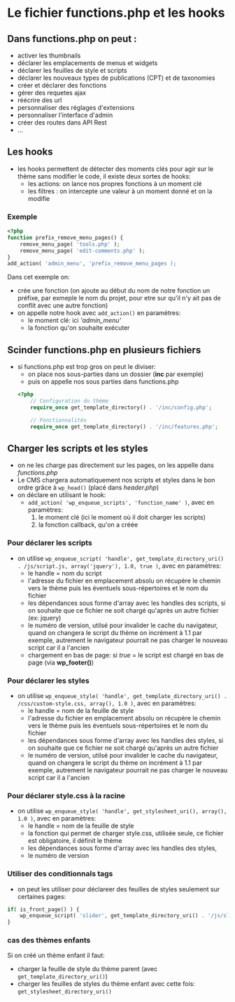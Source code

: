 # Le fichier functions.php et les hooks

## Dans functions.php on peut : 
- activer les thumbnails
- déclarer les emplacements de menus et widgets
- déclarer les feuilles de style et scripts
- déclarer les nouveaux types de publications (CPT) et de taxonomies
- créer et déclarer des fonctions
- gérer des requetes ajax
- réécrire des url
- personnaliser des réglages d'extensions
- personnaliser l'interface d'admin
- créer des routes dans API Rest
- ...

## Les hooks
- les hooks permettent de détecter des moments clés pour agir sur le thème sans modifier le code, il existe deux sortes de hooks:
    + les actions: on lance nos propres fonctions à un moment clé
    + les filtres : on intercepte une valeur à un moment donné et on la modifie
### Exemple 
```php
<?php 
function prefix_remove_menu_pages() {
    remove_menu_page( 'tools.php' );
    remove_menu_page( 'edit-comments.php' );
}
add_action( 'admin_menu', 'prefix_remove_menu_pages );
```
Dans cet exemple on:
- crée une fonction (on ajoute au début du nom de notre fonction un préfixe, par exmeple le nom du projet, pour etre sur qu'il n'y ait pas de conflit avec une autre fonction)
- on appelle notre hook avec ``add_action()`` en paramètres:
    + le moment clé: ici *'admin_menu'*
    + la fonction qu'on souhaite exécuter

## Scinder functions.php en plusieurs fichiers
- si functions.php est trop gros on peut le diviser:
    + on place nos sous-parties dans un dossier (**inc** par exemple)
    + puis on appelle nos sous parties dans functions.php
    ```php
    <?php 
        // Configuration du thème
        require_once get_template_directory() . '/inc/config.php';

        // Fonctionnalités
        require_once get_template_directory() . '/inc/features.php';
    ```

## Charger les scripts et les styles
- on ne les charge pas directement sur les pages, on les appelle dans *functions.php* 
- Le CMS chargera automatiquement nos scripts et styles dans le bon ordre grâce à ``wp_head()`` (placé dans *header.php*)
- on déclare en utilisant le hook:
    - ``add_action( 'wp_enqueue_scripts', 'function_name' )``, avec en paramètres:
        1. le moment clé (ici le moment où il doit charger les scripts)
        2. la fonction callback, qu'on a créée

### Pour déclarer les scripts
+ on utilise ``wp_enqueue_script( 'handle', get_template_directory_uri() . /js/script.js, array('jquery'), 1.0, true )``, avec en paramètres:
    - le handle = nom du script
    - l'adresse du fichier en emplacement absolu on récupère le chemin vers le thème puis les éventuels sous-répertoires et le nom du fichier
    - les dépendances sous forme d'array avec les handles des scripts, si on souhaite que ce fichier ne soit chargé qu'après un autre fichier (ex: jquery)
    - le numéro de version, utilsé pour invalider le cache du navigateur, quand on changera le script du thème on incrément à 1.1 par exemple, autrement le navigateur pourrait ne pas charger le nouveau script car il a l'ancien
    - chargement en bas de page: si *true* = le script est chargé en bas de page (via **wp_footer()**)

### Pour déclarer les styles
+ on utilise ``wp_enqueue_style( 'handle', get_template_directory_uri() . /css/custom-style.css, array(), 1.0 )``, avec en paramètres:
    - le handle = nom de la feuille de style
    - l'adresse du fichier en emplacement absolu on récupère le chemin vers le thème puis les éventuels sous-répertoires et le nom du fichier
    - les dépendances sous forme d'array avec les handles des styles, si on souhaite que ce fichier ne soit chargé qu'après un autre fichier
    - le numéro de version, utilsé pour invalider le cache du navigateur, quand on changera le script du thème on incrément à 1.1 par exemple, autrement le navigateur pourrait ne pas charger le nouveau script car il a l'ancien

### Pour déclarer style.css à la racine
+ on utilise ``wp_enqueue_style( 'handle', get_stylesheet_uri(), array(), 1.0 )``, avec en paramètres:
    - le handle = nom de la feuille de style
    - la fonction qui permet de charger style.css, utilisée seule, ce fichier est obligatoire, il définit le thème
    - les dépendances sous forme d'array avec les handles des styles,
    - le numéro de version

### Utiliser des conditionnals tags
+ on peut les utiliser pour déclareer des feuilles de styles seulement sur certaines pages: 
```php
if( is_front_page() ) {
    wp_enqueue_script( 'slider', get_template_directory_uri() . '/js/slider.js', array(), 1.0, true );
}
```

### cas des thèmes enfants
Si on créé un thème enfant il faut:
- charger la feuille de style du thème parent (avec ``get_template_directory_uri()``)
- charger les feuilles de styles du thème enfant avec cette fois: ``get_stylesheet_directory_uri()``
